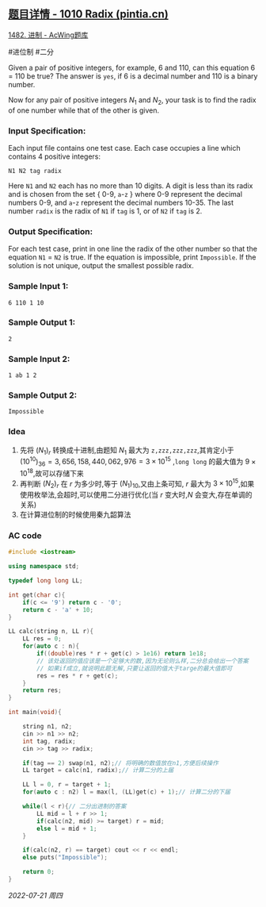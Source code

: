 ## [题目详情 - 1010 Radix (pintia.cn)](https://pintia.cn/problem-sets/994805342720868352/problems/994805507225665536)

[1482. 进制 - AcWing题库](https://www.acwing.com/problem/content/1484/)

#进位制 #二分

Given a pair of positive integers, for example, 6 and 110, can this equation 6 = 110 be true? The answer is `yes`, if 6 is a decimal number and 110 is a binary number.

Now for any pair of positive integers $N_1$ and $N_2$, your task is to find the radix of one number while that of the other is given.

### Input Specification:

Each input file contains one test case. Each case occupies a line which contains 4 positive integers:

```
N1 N2 tag radix
```

Here `N1` and `N2` each has no more than 10 digits. A digit is less than its radix and is chosen from the set { 0-9, `a`-`z` } where 0-9 represent the decimal numbers 0-9, and `a`-`z` represent the decimal numbers 10-35. The last number `radix` is the radix of `N1` if `tag` is 1, or of `N2` if `tag` is 2.

### Output Specification:

For each test case, print in one line the radix of the other number so that the equation `N1` = `N2` is true. If the equation is impossible, print `Impossible`. If the solution is not unique, output the smallest possible radix.

### Sample Input 1:

```in
6 110 1 10
```

### Sample Output 1:

```out
2
```

### Sample Input 2:

```in
1 ab 1 2
```

### Sample Output 2:

```out
Impossible
```

### Idea

1. 先将 $(N_1)_r$ 转换成十进制,由题知 $N_1$ 最大为 `z,zzz,zzz,zzz`,其肯定小于 $(10^{10})_{36} = 3,656,158,440,062,976 = 3\times 10^{15}$ ,`long long` 的最大值为 $9\times 10^{18}$,故可以存储下来
2. 再判断 $(N_2)_r$ 在 $r$ 为多少时,等于 $(N_1)_{10}$,又由上条可知, $r$ 最大为 $3 \times 10^{15}$,如果使用枚举法,会超时,可以使用二分进行优化(当 $r$ 变大时,$N$ 会变大,存在单调的关系)
3. 在计算进位制的时候使用秦九韶算法

### AC code

```cpp
#include <iostream>

using namespace std;

typedef long long LL;

int get(char c){
    if(c <= '9') return c - '0';
    return c - 'a' + 10;
}

LL calc(string n, LL r){
    LL res = 0;
    for(auto c : n){
        if((double)res * r + get(c) > 1e16) return 1e18;
        // 该处返回的值应该是一个足够大的数,因为无论则么样,二分总会给出一个答案
        // 如果if成立,就说明此题无解,只要让返回的值大于targe的最大值即可
        res = res * r + get(c);
    }
    return res;
}

int main(void){

    string n1, n2;
    cin >> n1 >> n2;
    int tag, radix;
    cin >> tag >> radix;

    if(tag == 2) swap(n1, n2);// 将明确的数值放在n1,方便后续操作
    LL target = calc(n1, radix);// 计算二分的上届

    LL l = 0, r = target + 1;
    for(auto c : n2) l = max(l, (LL)get(c) + 1);// 计算二分的下届

    while(l < r){// 二分出进制的答案
        LL mid = l + r >> 1;
        if(calc(n2, mid) >= target) r = mid;
        else l = mid + 1;
    }

    if(calc(n2, r) == target) cout << r << endl;
    else puts("Impossible");

    return 0;
}
```


*2022-07-21 周四*